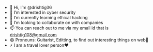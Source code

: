 - 👋 Hi, I’m @drishtig06
- 👀 I’m interested in cyber security 
- 🌱 I’m currently learning ethical hacking
- 💞️ I’m looking to collaborate on with companies 
- 📫 You can reach out to me via my email id that is drishtig108@gmail.com
- 😄 Pronouns: Guitarist, Editting, to find out interesting things on web🙂
- ⚡ I am a travel lover person❤️
<!---
drishtig06/drishtig06 is a ✨ special ✨ repository because its `README.md` (this file) appears on your GitHub profile.
You can click the Preview link to take a look at your changes.
--->
